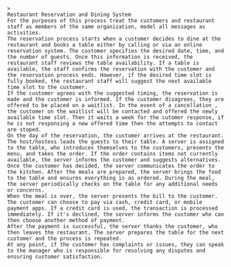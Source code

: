 	>
    Restaurant Reservation and Dining System
    For the purposes of this process treat the customers and restaurant staff as members of the same organization, model all messages as activities.
    The reservation process starts when a customer decides to dine at the restaurant and books a table either by calling or via an online reservation system. The customer specifies the desired date, time, and the number of guests. Once this information is received, the restaurant staff reviews the table availability. If a table is available, the staff confirms the reservation with the customer and the reservation process ends. However, if the desired time slot is fully booked, the restaurant staff will suggest the next available time slot to the customer.
    If the customer agrees with the suggested timing, the reservation is made and the customer is informed. If the customer disagrees, they are offered to be placed on a waitlist. In the event of a cancellation , the customer on the waitlist will be contacted and offered the newly available time slot. Then it waits a week for the cutomer response, if he is not responsing a new offered time then the attempts to contact are stoped.
    On the day of the reservation, the customer arrives at the restaurant. The host/hostess leads the guests to their table. A server is assigned to the table, who introduces themselves to the customers, presents the menu, and takes the order. If the order contains items not currently available, the server informs the customer and suggests alternatives.
    Once the customer has decided, the server communicates the order to the kitchen. After the meals are prepared, the server brings the food to the table and ensures everything is as ordered. During the meal, the server periodically checks on the table for any additional needs or concerns.
    When the meal is over, the server presents the bill to the customer. The customer can choose to pay via cash, credit card, or mobile payment apps. If a credit card is used, the transaction is processed immediately. If it's declined, the server informs the customer who can then choose another method of payment.
    After the payment is successful, the server thanks the customer, who then leaves the restaurant. The server prepares the table for the next customer and the process is repeated.
    At any point, if the customer has complaints or issues, they can speak to the manager who is responsible for resolving any disputes and ensuring customer satisfaction.